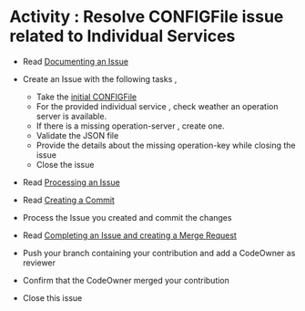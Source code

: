 # Activity : Resolve CONFIGFile issue related to Individual Services

* Read [Documenting an Issue](https://github.com/openBackhaul/ApplicationPattern/blob/develop/doc/PreparingSpecifying/DocumentingAnIssue/DocumentingAnIssue.md)
  
* Create an Issue with the following tasks , 
  * Take the [initial CONFIGFile](../ApplicationAbbreviationExtractor+data.json)
  * For the provided individual service , check weather an operation server is available.
  * If there is a missing operation-server , create one.
  * Validate the JSON file
  * Provide the details about the missing operation-key while closing the issue
  * Close the issue

* Read [Processing an Issue](https://github.com/openBackhaul/ApplicationPattern/blob/develop/doc/PreparingSpecifying/ProcessingAnIssue/ProcessingAnIssue.md) 
* Read [Creating a Commit](https://github.com/openBackhaul/ApplicationPattern/blob/develop/doc/PreparingSpecifying/CreatingCommit/CreatingCommit.md)
* Process the Issue you created and commit the changes
* Read [Completing an Issue and creating a Merge Request](https://github.com/openBackhaul/ApplicationPattern/blob/develop/doc/PreparingSpecifying/CreatingMergeRequest/CreatingMergeRequest.md)
* Push your branch containing your contribution and add a CodeOwner as reviewer
* Confirm that the CodeOwner merged your contribution 
* Close this issue


